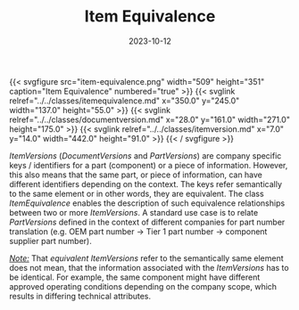﻿---
title: Item Equivalence
toc: false
type: specs
layout: diagram
date: "2023-10-12"
draft: false
specification: VEC
version: 2.1.0
documentType: "Recommendation"
elementType: Diagram
classes:
  - ItemEquivalence
  - DocumentVersion
  - ItemVersion
menu:
  VEC-2.1.0:    
    parent: pdm-information
    identifier: pdm-information/item-equivalence
    weight: 1003004 

# Prev/next pager order (if `docs_section_pager` enabled in `params.toml`)
weight: 1003004
---
{{< svgfigure src="item-equivalence.png" width="509" height="351" caption="Item Equivalence" numbered="true" >}}
  {{< svglink relref="../../classes/itemequivalence.md" x="350.0" y="245.0" width="137.0" height="55.0" >}}
  {{< svglink relref="../../classes/documentversion.md" x="28.0" y="161.0" width="271.0" height="175.0" >}}
  {{< svglink relref="../../classes/itemversion.md" x="7.0" y="14.0" width="442.0" height="91.0" >}}
{{< / svgfigure >}}
<p> <i>ItemVersions </i>(<i>DocumentVersions</i> and <i>PartVersions</i>) are company specific keys / identifiers for a part (component) or a piece of information. However, this also means that the same part, or piece of information, can have different identifiers depending on the context. The keys refer semantically to the same element or in other words, they are equivalent. The class <i>ItemEquivalence</i> enables the description of such equivalence relationships between two or more <i>ItemVersions</i>. A standard use case is to relate <i>PartVersions</i><i> </i>defined in the context of different companies for part number translation (e.g. OEM&#160;part number&#160;-&gt;&#160;Tier 1 part number -&gt; component supplier part number).      </p>      <p> <i><u>Note:</u> </i>That <i>equivalent ItemVersions </i>refer to the semantically same element does not mean, that the information associated with the <i>ItemVersions</i> has to be identical. For example, the same component might have different approved operating conditions depending on the company scope, which results in differing technical attributes.       </p>      <p> &#160;      </p>